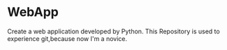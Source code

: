 # WebApp
Create a web application developed by Python.
This Repository is used to experience git,because now I'm a novice.
